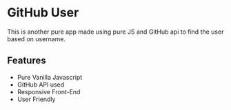 # GitHub User

This is another pure app made using pure JS and GitHub api to find the user based on username.

## Features

- Pure Vanilla Javascript
- GitHub API used
- Responsive Front-End
- User Friendly
